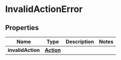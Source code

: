 

# InvalidActionError


## Properties

Name | Type | Description | Notes
------------ | ------------- | ------------- | -------------
**invalidAction** | [**Action**](Action.md) |  | 



